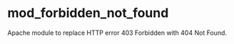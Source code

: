 mod_forbidden_not_found
=======================

Apache module to replace HTTP error 403 Forbidden with 404 Not Found.
